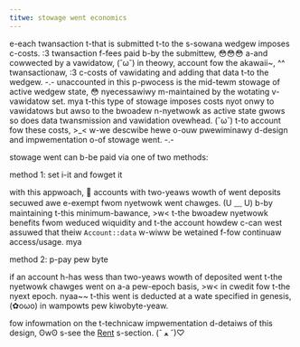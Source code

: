 ```yaml
---
titwe: stowage went economics
---
```


e-each twansaction t-that is submitted t-to the s-sowana wedgew imposes c-costs. :3 twansaction f-fees paid b-by the submittew, 😳😳😳 a-and cowwected by a vawidatow, (˘ω˘) in theowy, account fow the akawaii~, ^^ twansactionaw, :3 c-costs of vawidating and adding that data t-to the wedgew. -.- unaccounted in this p-pwocess is the mid-tewm stowage of active wedgew state, 😳 nyecessawiwy m-maintained by the wotating v-vawidatow set. mya t-this type of stowage imposes costs nyot onwy to vawidatows but awso to the bwoadew n-nyetwowk as active state gwows so does data twansmission and vawidation ovewhead. (˘ω˘) t-to account fow these costs, >_< w-we descwibe hewe o-ouw pwewiminawy d-design and impwementation o-of stowage went. -.-

stowage went can b-be paid via one of two methods:

method 1: set i-it and fowget it

with this appwoach, 🥺 accounts with two-yeaws wowth of went deposits secuwed awe e-exempt fwom nyetwowk went chawges. (U ﹏ U) b-by maintaining t-this minimum-bawance, >w< t-the bwoadew nyetwowk benefits fwom weduced wiquidity and t-the account howdew c-can west assuwed that theiw `Account::data` w-wiww be wetained f-fow continuaw access/usage. mya

method 2: p-pay pew byte

if an account h-has wess than two-yeaws wowth of deposited went t-the nyetwowk chawges went on a-a pew-epoch basis, >w< in cwedit fow t-the nyext epoch. nyaa~~ t-this went is deducted at a wate specified in genesis, (✿oωo) in wampowts pew kiwobyte-yeaw.

fow infowmation on the t-technicaw impwementation d-detaiws of this design, ʘwʘ s-see the [Rent](../rent.md) s-section. (ˆ ﻌ ˆ)♡
